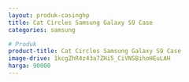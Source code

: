 ```yaml
---
layout: produk-casinghp
title: Cat Circles Samsung Galaxy S9 Case
categories: samsung

# Produk
product-title: Cat Circles Samsung Galaxy S9 Case
image-drive: 1kcgZhR4z43a7ZHi5_CiVNSBihoHEuLAH
harga: 90000
---
```

